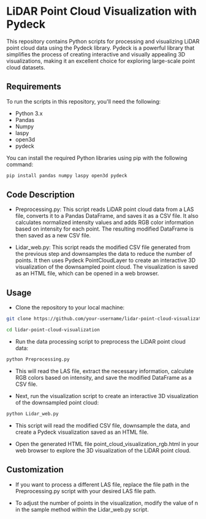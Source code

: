 # LiDAR Point Cloud Visualization with Pydeck

This repository contains Python scripts for processing and visualizing LiDAR point cloud data using the Pydeck library. Pydeck is a powerful library that simplifies the process of creating interactive and visually appealing 3D visualizations, making it an excellent choice for exploring large-scale point cloud datasets.

## Requirements

To run the scripts in this repository, you'll need the following:

- Python 3.x
- Pandas
- Numpy
- laspy
- open3d
- pydeck

You can install the required Python libraries using pip with the following command:

``` bash 
pip install pandas numpy laspy open3d pydeck 
```

## Code Description

- Preprocessing.py: This script reads LiDAR point cloud data from a LAS file, converts it to a Pandas DataFrame, and saves it as a CSV file. It also calculates normalized intensity values and adds RGB color information based on intensity for each point. The resulting modified DataFrame is then saved as a new CSV file.

- Lidar_web.py: This script reads the modified CSV file generated from the previous step and downsamples the data to reduce the number of points. It then uses Pydeck PointCloudLayer to create an interactive 3D visualization of the downsampled point cloud. The visualization is saved as an HTML file, which can be opened in a web browser.

## Usage
- Clone the repository to your local machine:
```bash
git clone https://github.com/your-username/lidar-point-cloud-visualization.git
```
```bash
cd lidar-point-cloud-visualization
```

- Run the data processing script to preprocess the LiDAR point cloud data:

```bash
python Preprocessing.py
```

- This will read the LAS file, extract the necessary information, calculate RGB colors based on intensity, and save the modified DataFrame as a CSV file.

- Next, run the visualization script to create an interactive 3D visualization of the downsampled point cloud:

```bash
python Lidar_web.py
```

- This script will read the modified CSV file, downsample the data, and create a Pydeck visualization saved as an HTML file.

- Open the generated HTML file point_cloud_visualization_rgb.html in your web browser to explore the 3D visualization of the LiDAR point cloud.

## Customization
- If you want to process a different LAS file, replace the file path in the Preprocessing.py script with your desired LAS file path.

- To adjust the number of points in the visualization, modify the value of n in the sample method within the Lidar_web.py script.
